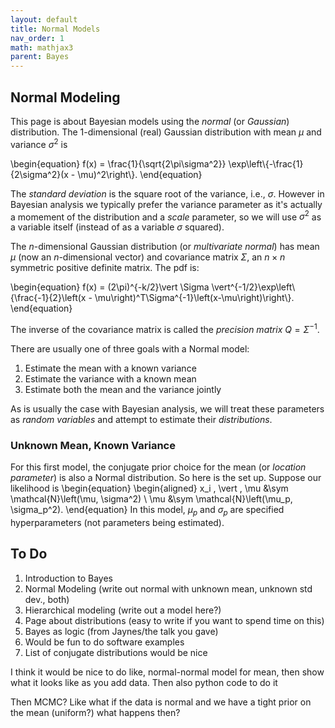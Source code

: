 ```yaml
---
layout: default
title: Normal Models
nav_order: 1
math: mathjax3
parent: Bayes
---
```


## Normal Modeling
This page is about Bayesian models using the _normal_ (or _Gaussian_) distribution. The 1-dimensional (real) Gaussian distribution with mean $\mu$ and variance $\sigma^2$ is

\begin{equation}
f(x) = \frac{1}{\sqrt{2\pi\sigma^2}} \exp\left\\{-\frac{1}{2\sigma^2}(x - \mu)^2\right\\}.
\end{equation}

The _standard deviation_ is the square root of the variance, i.e., $\sigma$. However in Bayesian analysis we typically prefer the variance parameter as it's actually a momement of the distribution and a _scale_ parameter, so we will use $\sigma^2$ as a variable itself (instead of as a variable $\sigma$ squared).

The _n_-dimensional Gaussian distribution (or _multivariate normal_) has mean $\mu$ (now an _n_-dimensional vector) and covariance matrix $\Sigma$, an $n \times n$ symmetric positive definite matrix. The pdf is:

\begin{equation}
f(x) = (2\pi)^{-k/2}\vert \Sigma \vert^{-1/2}\exp\left\\{\frac{-1}{2}\left(x - \mu\right)^T\Sigma^{-1}\left(x-\mu\right)\right\\}.
\end{equation}

The inverse of the covariance matrix is called the _precision matrix_ $Q = \Sigma^{-1}$. 

There are usually one of three goals with a Normal model:
  1. Estimate the mean with a known variance
  1. Estimate the variance with a known mean
  1. Estimate both the mean and the variance jointly

As is usually the case with Bayesian analysis, we will treat these parameters as _random variables_ and attempt to estimate their _distributions_.

### Unknown Mean, Known Variance
For this first model, the conjugate prior choice for the mean (or _location parameter_) is also a Normal distribution. So here is the set up. Suppose our likelihood is
\begin{equation}
\begin{aligned}
x_i \, \vert \, \mu &\sym \mathcal{N}\left(\mu, \sigma^2) \\
\mu &\sym \mathcal{N}\left(\mu_p, \sigma_p^2).
\end{equation}
In this model, $\mu_p$ and $\sigma_p$ are specified hyperparameters (not parameters being estimated).

## To Do
 1. Introduction to Bayes
 1. Normal Modeling (write out normal with unknown mean, unknown std dev., both)
 1. Hierarchical modeling (write out a model here?)
 1. Page about distributions (easy to write if you want to spend time on this)
 1. Bayes as logic (from Jaynes/the talk you gave)
 1. Would be fun to do software examples
 1. List of conjugate distributions would be nice


I think it would be nice to do like, normal-normal model for mean, then show what it looks like as you add data. Then also python code to do it

Then MCMC? Like what if the data is normal and we have a tight prior on the mean (uniform?) what happens then?